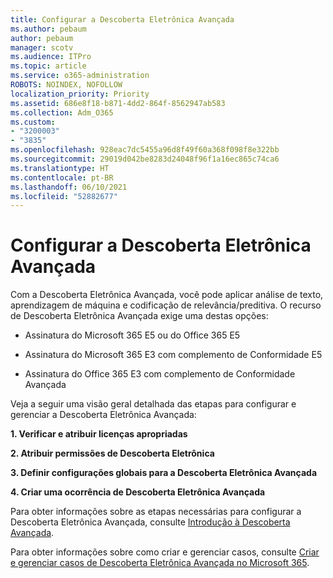 ```yaml
---
title: Configurar a Descoberta Eletrônica Avançada
ms.author: pebaum
author: pebaum
manager: scotv
ms.audience: ITPro
ms.topic: article
ms.service: o365-administration
ROBOTS: NOINDEX, NOFOLLOW
localization_priority: Priority
ms.assetid: 686e8f18-b871-4dd2-864f-8562947ab583
ms.collection: Adm_O365
ms.custom:
- "3200003"
- "3835"
ms.openlocfilehash: 928eac7dc5455a96d8f49f60a368f098f8e322bb
ms.sourcegitcommit: 29019d042be8283d24048f96f1a16ec865c74ca6
ms.translationtype: HT
ms.contentlocale: pt-BR
ms.lasthandoff: 06/10/2021
ms.locfileid: "52882677"
---
```

# <a name="set-up-advanced-ediscovery"></a>Configurar a Descoberta Eletrônica Avançada

Com a Descoberta Eletrônica Avançada, você pode aplicar análise de texto, aprendizagem de máquina e codificação de relevância/preditiva. O recurso de Descoberta Eletrônica Avançada exige uma destas opções:

- Assinatura do Microsoft 365 E5 ou do Office 365 E5

- Assinatura do Microsoft 365 E3 com complemento de Conformidade E5

- Assinatura do Office 365 E3 com complemento de Conformidade Avançada

Veja a seguir uma visão geral detalhada das etapas para configurar e gerenciar a Descoberta Eletrônica Avançada:

**1. Verificar e atribuir licenças apropriadas**

**2. Atribuir permissões de Descoberta Eletrônica**

**3. Definir configurações globais para a Descoberta Eletrônica Avançada**

**4. Criar uma ocorrência de Descoberta Eletrônica Avançada**

Para obter informações sobre as etapas necessárias para configurar a Descoberta Eletrônica Avançada, consulte [Introdução à Descoberta Avançada](/microsoft-365/compliance/get-started-with-advanced-ediscovery).

Para obter informações sobre como criar e gerenciar casos, consulte [Criar e gerenciar casos de Descoberta Eletrônica Avançada no Microsoft 365](/microsoft-365/compliance/create-and-manage-advanced-ediscoveryv2-case).
